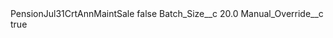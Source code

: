 <?xml version="1.0" encoding="UTF-8"?>
<CustomMetadata xmlns="http://soap.sforce.com/2006/04/metadata" xmlns:xsi="http://www.w3.org/2001/XMLSchema-instance" xmlns:xsd="http://www.w3.org/2001/XMLSchema">
    <label>PensionJul31CrtAnnMaintSale</label>
    <protected>false</protected>
    <values>
        <field>Batch_Size__c</field>
        <value xsi:type="xsd:double">20.0</value>
    </values>
    <values>
        <field>Manual_Override__c</field>
        <value xsi:type="xsd:boolean">true</value>
    </values>
</CustomMetadata>
